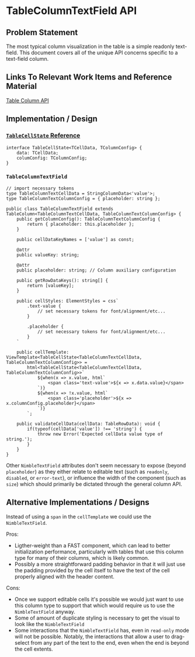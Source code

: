 # TableColumnTextField API

## Problem Statement

The most typical column visualization in the table is a simple readonly text-field. This document covers all of the unique API concerns specific to a text-field column.

## Links To Relevant Work Items and Reference Material

[Table Column API](../table-columns-hld.md)

## Implementation / Design

### [`TableCellState` Reference](https://github.com/ni/nimble/blob/main/packages/nimble-components/src/table/specs/table-columns-hld.md#tablecellstate-interface)

```TS
interface TableCellState<TCellData, TColumnConfig> {
    data: TCellData;
    columConfig: TColumnConfig;
}
```

### `TableColumnTextField`

```TS
// import necessary tokens
type TableColumnTextCellData = StringColumnData<'value'>;
type TableColumnTextColumnConfig = { placeholder: string };

public class TableColumnTextField extends TableColumn<TableColumnTextCellData, TableColumnTextColumnConfig> {
    public getColumnConfig(): TableColumnTextColumnConfig {
        return { placeholder: this.placeholder };
    }

    public cellDataKeyNames = ['value'] as const;

    @attr
    public valueKey: string;

    @attr
    public placeholder: string; // Column auxiliary configuration

    public getRowDataKeys(): string[] {
        return [valueKey];
    }

    public cellStyles: ElementStyles = css`
        .text-value {
            // set necessary tokens for font/alignment/etc...
        }

        .placeholder {
            // set necessary tokens for font/alignment/etc...
        }
    `

    public cellTemplate: ViewTemplate<TableCellState<TableColumnTextCellData, TableColumnTextColumnConfig>> =
        html<TableCellState<TableColumnTextCellData, TableColumnTextColumnConfig>>`
            ${when(x => x.value, html`
                <span class='text-value'>${x => x.data.value}</span>
            `)}
            ${when(x => !x.value, html`
                <span class='placeholder'>${x => x.columnConfig.placeholder}</span>
            `)}
        `;

    public validateCellData(cellData: TableRowData): void {
        if(typeof(cellData['value']) !== 'string') {
            throw new Error('Expected cellData value type of string.');
        }
    }  
}
```

Other `NimbleTextField` attributes don't seem necessary to expose (beyond `placeholder`) as they either relate to editable text (such as `readonly`, `disabled`, or `error-text`), or influence the width of the component (such as `size`) which should primarily be dictated through the general column API.

## Alternative Implementations / Designs

Instead of using a `span` in the `cellTemplate` we could use the `NimbleTextField`.

Pros:
- Ligther-weight than a FAST component, which can lead to better initialization performance, particularly with tables that use this column type for many of their columns, which is likely common.
- Possibly a more straightforward padding behavior in that it will just use the padding provided by the cell itself to have the text of the cell properly aligned with the header content.

Cons:
- Once we support editable cells it's possible we would just want to use this column type to support that which would require us to use the `NimbleTextField` anyway.
- Some of amount of duplicate styling is necessary to get the visual to look like the `NimbleTextField`
- Some interactions that the `NimbleTextField` has, even in `read-only` mode will not be possible. Notably, the interactions that allow a user to drag-select from any part of the text to the end, even when the end is beyond the cell extents.